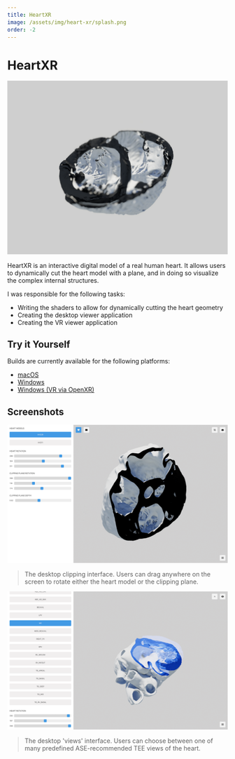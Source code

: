 ```yaml
---
title: HeartXR
image: /assets/img/heart-xr/splash.png
order: -2
---
```


# HeartXR

![splash](/assets/img/heart-xr/splash.png)


HeartXR is an interactive digital model of a real human heart. It allows users to dynamically cut the heart model with a plane, and in doing so visualize the complex internal structures.

I was responsible for the following tasks:
- Writing the shaders to allow for dynamically cutting the heart geometry
- Creating the desktop viewer application
- Creating the VR viewer application

## Try it Yourself

Builds are currently available for the following platforms:

- [macOS](https://drive.google.com/file/d/1LQ6sdC2Mh1M7L5TfGYzLJBoZ7Da5lrRY/view?usp=sharing)
- [Windows](https://drive.google.com/file/d/18981-8iFeELKev6kX3uQGFUSuUmllrl7/view?usp=sharing)
- [Windows (VR via OpenXR)](https://drive.google.com/file/d/1ML656S-UOkmIRFjkYf4qzpeYCJ8E1xhr/view?usp=sharing)

## Screenshots

![clipping](/assets/img/heart-xr/sc2.png)
> The desktop clipping interface. Users can drag anywhere on the screen to rotate either the heart model or the clipping plane.

![views](/assets/img/heart-xr/sc1.png)
> The desktop 'views' interface. Users can choose between one of many predefined ASE-recommended TEE views of the heart.

